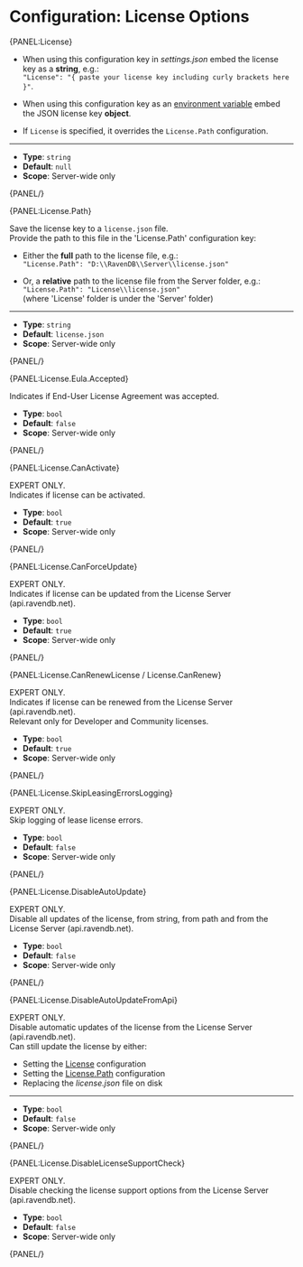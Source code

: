 # Configuration: License Options

{PANEL:License}

* When using this configuration key in _settings.json_ embed the license key as a __string__, e.g.:  
  `"License": "{ paste your license key including curly brackets here }"`.  

* When using this configuration key as an [environment variable](../../server/configuration/configuration-options#environment-variables) embed the JSON license key __object__.  

* If `License` is specified, it overrides the `License.Path` configuration.  
 
---

- **Type**: `string`
- **Default**: `null`
- **Scope**: Server-wide only

{PANEL/}

{PANEL:License.Path}

Save the license key to a `license.json` file.  
Provide the path to this file in the 'License.Path' configuration key:

  * Either the __full__ path to the license file, e.g.:  
    `"License.Path": "D:\\RavenDB\\Server\\license.json"`  

  * Or, a __relative__ path to the license file from the Server folder, e.g.:  
    `"License.Path": "License\\license.json"`  
    (where 'License' folder is under the 'Server' folder)

---

- **Type**: `string`
- **Default**: `license.json`
- **Scope**: Server-wide only

{PANEL/}

{PANEL:License.Eula.Accepted}

Indicates if End-User License Agreement was accepted.

- **Type**: `bool`
- **Default**: `false`
- **Scope**: Server-wide only

{PANEL/}

{PANEL:License.CanActivate}

EXPERT ONLY.  
Indicates if license can be activated.  

- **Type**: `bool`
- **Default**: `true`
- **Scope**: Server-wide only

{PANEL/}

{PANEL:License.CanForceUpdate}

EXPERT ONLY.  
Indicates if license can be updated from the License Server (api.ravendb.net).

- **Type**: `bool`
- **Default**: `true`
- **Scope**: Server-wide only

{PANEL/}

{PANEL:License.CanRenewLicense / License.CanRenew}

EXPERT ONLY.  
Indicates if license can be renewed from the License Server (api.ravendb.net).  
Relevant only for Developer and Community licenses.

- **Type**: `bool`
- **Default**: `true`
- **Scope**: Server-wide only

{PANEL/}

{PANEL:License.SkipLeasingErrorsLogging}

EXPERT ONLY.  
Skip logging of lease license errors.

- **Type**: `bool`
- **Default**: `false`
- **Scope**: Server-wide only

{PANEL/}

{PANEL:License.DisableAutoUpdate}

EXPERT ONLY.  
Disable all updates of the license, from string, from path and from the License Server (api.ravendb.net). 

- **Type**: `bool`
- **Default**: `false`
- **Scope**: Server-wide only

{PANEL/}

{PANEL:License.DisableAutoUpdateFromApi}

EXPERT ONLY.  
Disable automatic updates of the license from the License Server (api.ravendb.net).  
Can still update the license by either:  

* Setting the [License](../../server/configuration/license-configuration#license) configuration
* Setting the [License.Path](../../server/configuration/license-configuration#license.path) configuration
* Replacing the _license.json_ file on disk

---

- **Type**: `bool`
- **Default**: `false`
- **Scope**: Server-wide only

{PANEL/}

{PANEL:License.DisableLicenseSupportCheck}

EXPERT ONLY.  
Disable checking the license support options from the License Server (api.ravendb.net).

- **Type**: `bool`
- **Default**: `false`
- **Scope**: Server-wide only

{PANEL/}

